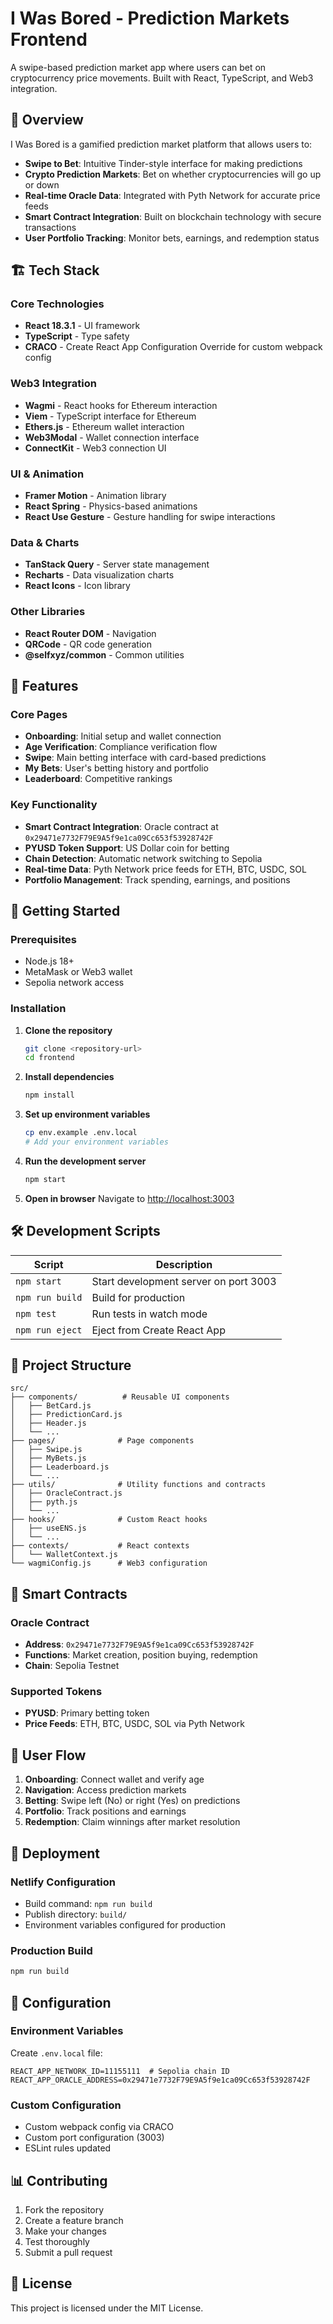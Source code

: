 # I Was Bored - Prediction Markets Frontend

A swipe-based prediction market app where users can bet on cryptocurrency price movements. Built with React, TypeScript, and Web3 integration.

## 🎯 Overview

I Was Bored is a gamified prediction market platform that allows users to:

- **Swipe to Bet**: Intuitive Tinder-style interface for making predictions
- **Crypto Prediction Markets**: Bet on whether cryptocurrencies will go up or down
- **Real-time Oracle Data**: Integrated with Pyth Network for accurate price feeds
- **Smart Contract Integration**: Built on blockchain technology with secure transactions
- **User Portfolio Tracking**: Monitor bets, earnings, and redemption status

## 🏗️ Tech Stack

### Core Technologies
- **React 18.3.1** - UI framework
- **TypeScript** - Type safety
- **CRACO** - Create React App Configuration Override for custom webpack config

### Web3 Integration
- **Wagmi** - React hooks for Ethereum interaction
- **Viem** - TypeScript interface for Ethereum
- **Ethers.js** - Ethereum wallet interaction
- **Web3Modal** - Wallet connection interface
- **ConnectKit** - Web3 connection UI

### UI & Animation
- **Framer Motion** - Animation library
- **React Spring** - Physics-based animations
- **React Use Gesture** - Gesture handling for swipe interactions

### Data & Charts
- **TanStack Query** - Server state management
- **Recharts** - Data visualization charts
- **React Icons** - Icon library

### Other Libraries
- **React Router DOM** - Navigation
- **QRCode** - QR code generation
- **@selfxyz/common** - Common utilities

## 🚀 Features

### Core Pages
- **Onboarding**: Initial setup and wallet connection
- **Age Verification**: Compliance verification flow
- **Swipe**: Main betting interface with card-based predictions
- **My Bets**: User's betting history and portfolio
- **Leaderboard**: Competitive rankings

### Key Functionality
- **Smart Contract Integration**: Oracle contract at `0x29471e7732F79E9A5f9e1ca09Cc653f53928742F`
- **PYUSD Token Support**: US Dollar coin for betting
- **Chain Detection**: Automatic network switching to Sepolia
- **Real-time Data**: Pyth Network price feeds for ETH, BTC, USDC, SOL
- **Portfolio Management**: Track spending, earnings, and positions

## 📱 Getting Started

### Prerequisites
- Node.js 18+
- MetaMask or Web3 wallet
- Sepolia network access

### Installation

1. **Clone the repository**
   ```bash
   git clone <repository-url>
   cd frontend
   ```

2. **Install dependencies**
   ```bash
   npm install
   ```

3. **Set up environment variables**
   ```bash
   cp env.example .env.local
   # Add your environment variables
   ```

4. **Run the development server**
   ```bash
   npm start
   ```

5. **Open in browser**
   Navigate to [http://localhost:3003](http://localhost:3003)

## 🛠️ Development Scripts

| Script | Description |
|--------|-------------|
| `npm start` | Start development server on port 3003 |
| `npm run build` | Build for production |
| `npm test` | Run tests in watch mode |
| `npm run eject` | Eject from Create React App |

## 📁 Project Structure

```
src/
├── components/          # Reusable UI components
│   ├── BetCard.js
│   ├── PredictionCard.js
│   ├── Header.js
│   └── ...
├── pages/              # Page components
│   ├── Swipe.js
│   ├── MyBets.js
│   ├── Leaderboard.js
│   └── ...
├── utils/              # Utility functions and contracts
│   ├── OracleContract.js
│   ├── pyth.js
│   └── ...
├── hooks/              # Custom React hooks
│   ├── useENS.js
│   └── ...
├── contexts/           # React contexts
│   └── WalletContext.js
└── wagmiConfig.js      # Web3 configuration
```

## 🔗 Smart Contracts

### Oracle Contract
- **Address**: `0x29471e7732F79E9A5f9e1ca09Cc653f53928742F`
- **Functions**: Market creation, position buying, redemption
- **Chain**: Sepolia Testnet

### Supported Tokens
- **PYUSD**: Primary betting token
- **Price Feeds**: ETH, BTC, USDC, SOL via Pyth Network

## 🎨 User Flow

1. **Onboarding**: Connect wallet and verify age
2. **Navigation**: Access prediction markets
3. **Betting**: Swipe left (No) or right (Yes) on predictions
4. **Portfolio**: Track positions and earnings
5. **Redemption**: Claim winnings after market resolution

## 🚀 Deployment

### Netlify Configuration
- Build command: `npm run build`
- Publish directory: `build/`
- Environment variables configured for production

### Production Build
```bash
npm run build
```

## 🔧 Configuration

### Environment Variables
Create `.env.local` file:
```env
REACT_APP_NETWORK_ID=11155111  # Sepolia chain ID
REACT_APP_ORACLE_ADDRESS=0x29471e7732F79E9A5f9e1ca09Cc653f53928742F
```

### Custom Configuration
- Custom webpack config via CRACO
- Custom port configuration (3003)
- ESLint rules updated

## 📊 Contributing

1. Fork the repository
2. Create a feature branch
3. Make your changes
4. Test thoroughly
5. Submit a pull request

## 📄 License

This project is licensed under the MIT License.